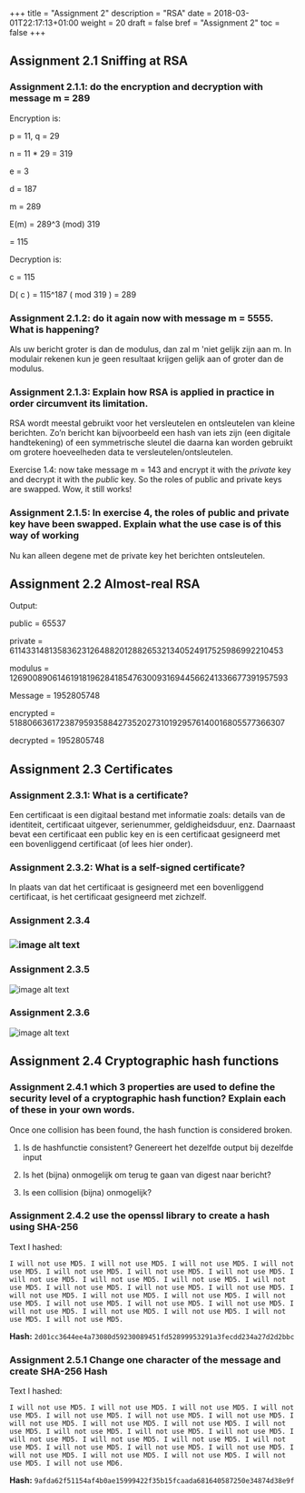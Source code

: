 +++
title = "Assignment 2"
description = "RSA"
date = 2018-03-01T22:17:13+01:00
weight = 20
draft = false
bref = "Assignment 2"
toc = false
+++

## Assignment 2.1 Sniffing at RSA

### Assignment 2.1.1: do the encryption and decryption with message m = 289

Encryption is:   

p 	= 11, q = 29

n 	= 11  * 29 = 319

e 	= 3

d 	= 187

m 	= 289

E(m)	= 289^3 (mod) 319

= 115 

Decryption is:

c	= 115

D( c )	= 115^187 ( mod 319 ) = 289 

  

### Assignment 2.1.2: do it again now with message m = 5555. What is happening?

Als uw bericht groter is dan de modulus, dan zal m 'niet gelijk zijn aan m. In modulair rekenen kun je geen resultaat krijgen gelijk aan of groter dan de modulus.

### Assignment 2.1.3: Explain how RSA is applied in practice in order circumvent its limitation.

RSA wordt meestal gebruikt voor het versleutelen en ontsleutelen van kleine berichten. Zo’n bericht kan bijvoorbeeld een hash van iets zijn (een digitale handtekening) of een symmetrische sleutel die daarna kan worden gebruikt om grotere hoeveelheden data te versleutelen/ontsleutelen.

Exercise 1.4: now take message m = 143 and encrypt it with the *private* key and decrypt it with the *public* key. So the roles of public and private keys are swapped. Wow, it still works!

### Assignment 2.1.5:  In exercise 4, the roles of public and private key have been swapped. Explain what the use case is of this way of working

Nu kan alleen degene met de private key het berichten ontsleutelen.

	 	 	 	

## Assignment 2.2 Almost-real RSA

Output:

public  = 65537

private = 61143314813583623126488201288265321340524917525986992210453

modulus = 126900890614619181962841854763009316944566241336677391957593

Message = 1952805748

encrypted = 51880663617238795935884273520273101929576140016805577366307

decrypted = 1952805748

## Assignment 2.3 Certificates

### Assignment 2.3.1: What is a certificate?

Een certificaat is een digitaal bestand met informatie zoals: details van de identiteit, certificaat uitgever, serienummer, geldigheidsduur, enz. Daarnaast bevat een certificaat een public key en is een certificaat gesigneerd met een bovenliggend certificaat (of lees hier onder).

### Assignment 2.3.2: What is a self-signed certificate?

In plaats van dat het certificaat is gesigneerd met een bovenliggend certificaat, is het certificaat gesigneerd met zichzelf.

### Assignment 2.3.4

### ![image alt text](/img/image_1.png)

### Assignment 2.3.5

![image alt text](/img/image_2-1.png)

### Assignment 2.3.6

![image alt text](/img/image_2.png)

## Assignment 2.4 Cryptographic hash functions

### Assignment 2.4.1 which 3 properties are used to define the security level of a cryptographic hash function? Explain each of these in your own words.
Once one collision has been found, the hash function is considered broken.

1. Is de hashfunctie consistent? Genereert het dezelfde output bij dezelfde input

2. Is het (bijna) onmogelijk om terug te gaan van digest naar bericht?

3. Is een collision (bijna) onmogelijk?

### Assignment 2.4.2 use the openssl library to create a hash using SHA-256

Text I hashed: 
```
I will not use MD5. I will not use MD5. I will not use MD5. I will not use MD5. I will not use MD5. I will not use MD5. I will not use MD5. I will not use MD5. I will not use MD5. I will not use MD5. I will not use MD5. I will not use MD5. I will not use MD5. I will not use MD5. I will not use MD5. I will not use MD5. I will not use MD5. I will not use MD5. I will not use MD5. I will not use MD5. I will not use MD5. I will not use MD5. I will not use MD5. I will not use MD5. I will not use MD5. I will not use MD5.
```

**Hash:** `2d01cc3644ee4a73080d59230089451fd52899953291a3fecdd234a27d2d2bbc`

### Assignment 2.5.1 Change one character of the message and create SHA-256 Hash

Text I hashed: 
```
I will not use MD5. I will not use MD5. I will not use MD5. I will not use MD5. I will not use MD5. I will not use MD5. I will not use MD5. I will not use MD5. I will not use MD5. I will not use MD5. I will not use MD5. I will not use MD5. I will not use MD5. I will not use MD5. I will not use MD5. I will not use MD5. I will not use MD5. I will not use MD5. I will not use MD5. I will not use MD5. I will not use MD5. I will not use MD5. I will not use MD5. I will not use MD5. I will not use MD5. I will not use MD6.
```

**Hash:** `9afda62f51154af4b0ae15999422f35b15fcaada681640587250e34874d38e9f`
